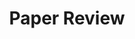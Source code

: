 ---
layout: default
title: "Paper Review"
description: "Related paper reviews for my research"
nav_order: 1
has_children: true
---